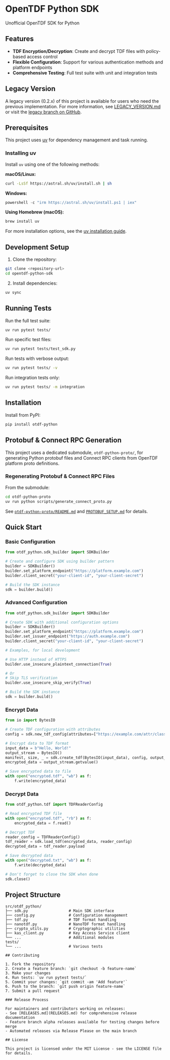 # OpenTDF Python SDK

Unofficial OpenTDF SDK for Python


## Features

- **TDF Encryption/Decryption**: Create and decrypt TDF files with policy-based access control
- **Flexible Configuration**: Support for various authentication methods and platform endpoints
- **Comprehensive Testing**: Full test suite with unit and integration tests

## Legacy Version

A legacy version (0.2.x) of this project is available for users who need the previous implementation. For more information, see [LEGACY_VERSION.md](docs/LEGACY_VERSION.md) or visit the [legacy branch on GitHub](https://github.com/b-long/opentdf-python-sdk/tree/0.2.x).

## Prerequisites

This project uses [uv](https://docs.astral.sh/uv/) for dependency management and task running.

### Installing uv

Install `uv` using one of the following methods:

**macOS/Linux:**
```bash
curl -LsSf https://astral.sh/uv/install.sh | sh
```

**Windows:**
```powershell
powershell -c "irm https://astral.sh/uv/install.ps1 | iex"
```

**Using Homebrew (macOS):**
```bash
brew install uv
```

For more installation options, see the [uv installation guide](https://docs.astral.sh/uv/getting-started/installation/).

## Development Setup

1. Clone the repository:
```bash
git clone <repository-url>
cd opentdf-python-sdk
```

2. Install dependencies:
```bash
uv sync
```

## Running Tests

Run the full test suite:
```bash
uv run pytest tests/
```

Run specific test files:
```bash
uv run pytest tests/test_sdk.py
```

Run tests with verbose output:
```bash
uv run pytest tests/ -v
```

Run integration tests only:
```bash
uv run pytest tests/ -m integration
```

## Installation

Install from PyPI:
```bash
pip install otdf-python
```


## Protobuf & Connect RPC Generation

This project uses a dedicated submodule, `otdf-python-proto/`, for generating Python protobuf files and Connect RPC clients from OpenTDF platform proto definitions.

### Regenerating Protobuf & Connect RPC Files

From the submodule:
```bash
cd otdf-python-proto
uv run python scripts/generate_connect_proto.py
```

See [`otdf-python-proto/README.md`](otdf-python-proto/README.md) and [`PROTOBUF_SETUP.md`](PROTOBUF_SETUP.md) for details.

## Quick Start

### Basic Configuration

```python
from otdf_python.sdk_builder import SDKBuilder

# Create and configure SDK using builder pattern
builder = SDKBuilder()
builder.set_platform_endpoint("https://platform.example.com")
builder.client_secret("your-client-id", "your-client-secret")

# Build the SDK instance
sdk = builder.build()
```

### Advanced Configuration

```python
from otdf_python.sdk_builder import SDKBuilder

# Create SDK with additional configuration options
builder = SDKBuilder()
builder.set_platform_endpoint("https://platform.example.com")
builder.set_issuer_endpoint("https://auth.example.com")
builder.client_secret("your-client-id", "your-client-secret")

# Examples, for local development

# Use HTTP instead of HTTPS
builder.use_insecure_plaintext_connection(True)

# Or
# Skip TLS verification
builder.use_insecure_skip_verify(True)

# Build the SDK instance
sdk = builder.build()
```

### Encrypt Data

```python
from io import BytesIO

# Create TDF configuration with attributes
config = sdk.new_tdf_config(attributes=["https://example.com/attr/classification/value/public"])

# Encrypt data to TDF format
input_data = b"Hello, World!"
output_stream = BytesIO()
manifest, size, _ = sdk.create_tdf(BytesIO(input_data), config, output_stream)
encrypted_data = output_stream.getvalue()

# Save encrypted data to file
with open("encrypted.tdf", "wb") as f:
    f.write(encrypted_data)
```

### Decrypt Data

```python
from otdf_python.tdf import TDFReaderConfig

# Read encrypted TDF file
with open("encrypted.tdf", "rb") as f:
    encrypted_data = f.read()

# Decrypt TDF
reader_config = TDFReaderConfig()
tdf_reader = sdk.load_tdf(encrypted_data, reader_config)
decrypted_data = tdf_reader.payload

# Save decrypted data
with open("decrypted.txt", "wb") as f:
    f.write(decrypted_data)

# Don't forget to close the SDK when done
sdk.close()
```

## Project Structure

```
src/otdf_python/
├── sdk.py                  # Main SDK interface
├── config.py               # Configuration management
├── tdf.py                  # TDF format handling
├── nanotdf.py              # NanoTDF format handling
├── crypto_utils.py         # Cryptographic utilities
├── kas_client.py           # Key Access Service client
└── ...                     # Additional modules
tests/
└── ...                     # Various tests

## Contributing

1. Fork the repository
2. Create a feature branch: `git checkout -b feature-name`
3. Make your changes
4. Run tests: `uv run pytest tests/`
5. Commit your changes: `git commit -am 'Add feature'`
6. Push to the branch: `git push origin feature-name`
7. Submit a pull request

### Release Process

For maintainers and contributors working on releases:
- See [RELEASES.md](RELEASES.md) for comprehensive release documentation
- Feature branch alpha releases available for testing changes before merge
- Automated releases via Release Please on the main branch

## License

This project is licensed under the MIT License - see the LICENSE file for details.
